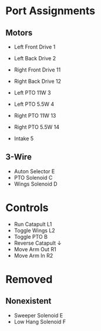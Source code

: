# Port Assignments

## Motors

- Left Front Drive  1
- Left Back Drive   2
- Right Front Drive 11
- Right Back Drive  12

- Left PTO 11W      3
- Left PTO 5.5W     4
- Right PTO 11W     13
- Right PTO 5.5W    14

- Intake            5

## 3-Wire

- Auton Selector    E
- PTO Solenoid      C
- Wings Solenoid    D

# Controls

- Run Catapult      L1
- Toggle Wings      L2
- Toggle PTO        B
- Reverse Catapult  ↓
- Move Arm Out      R1
- Move Arm In       R2

# Removed

## Nonexistent

- Sweeper Solenoid  E 
- Low Hang Solenoid F